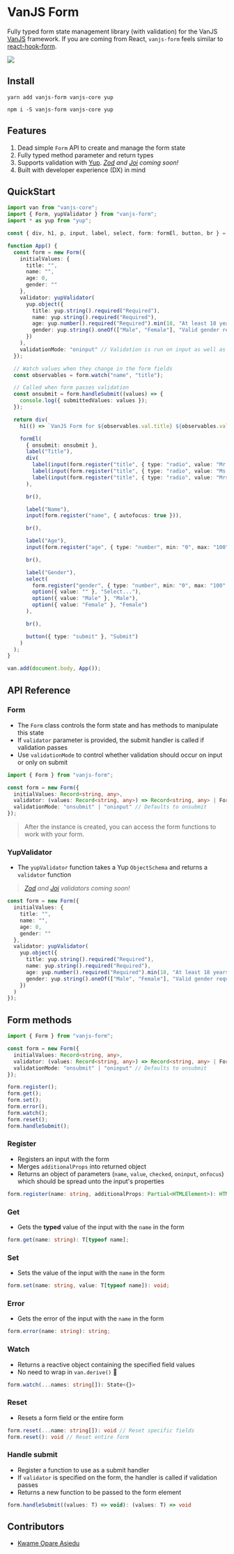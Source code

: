 # VanJS Form

Fully typed form state management library (with validation) for the VanJS [VanJS](https://vanjs.org/) framework. If you are coming
from React, `vanjs-form` feels similar to [react-hook-form](https://npmjs.org/package/react-hook-form).

[![](https://img.shields.io/badge/Github-Star-blue)](https://github.com/kwameopareasiedu/vanjs-form)

## Install

```shell
yarn add vanjs-form vanjs-core yup
```

```shell
npm i -S vanjs-form vanjs-core yup
```

## Features

1. Dead simple `Form` API to create and manage the form state
2. Fully typed method parameter and return types
3. Supports validation with [Yup](https://github.com/jquense/yup). _[Zod](https://zod.dev/)
   and [Joi](https://joi.dev/) coming soon!_
4. Built with developer experience (DX) in mind

## QuickStart

```typescript
import van from "vanjs-core";
import { Form, yupValidator } from "vanjs-form";
import * as yup from "yup";

const { div, h1, p, input, label, select, form: formEl, button, br } = van.tags;

function App() {
  const form = new Form({
    initialValues: {
      title: "",
      name: "",
      age: 0,
      gender: ""
    },
    validator: yupValidator(
      yup.object({
        title: yup.string().required("Required"),
        name: yup.string().required("Required"),
        age: yup.number().required("Required").min(18, "At least 18 years"),
        gender: yup.string().oneOf(["Male", "Female"], "Valid gender required")
      })
    ),
    validationMode: "oninput" // Validation is run on input as well as on submit. Defaults to 'onsubmit'
  });

  // Watch values when they change in the form fields
  const observables = form.watch("name", "title");

  // Called when form passes validation
  const onsubmit = form.handleSubmit((values) => {
    console.log({ submittedValues: values });
  });

  return div(
    h1(() => `VanJS Form for ${observables.val.title} ${observables.val.name}`),

    formEl(
      { onsubmit: onsubmit },
      label("Title"),
      div(
        label(input(form.register("title", { type: "radio", value: "Mr." })), "Mr."),
        label(input(form.register("title", { type: "radio", value: "Ms." })), "Ms."),
        label(input(form.register("title", { type: "radio", value: "Mrs." })), "Mrs.")
      ),

      br(),

      label("Name"),
      input(form.register("name", { autofocus: true })),

      br(),

      label("Age"),
      input(form.register("age", { type: "number", min: "0", max: "100" })),

      br(),

      label("Gender"),
      select(
        form.register("gender", { type: "number", min: "0", max: "100" }),
        option({ value: "" }, "Select..."),
        option({ value: "Male" }, "Male"),
        option({ value: "Female" }, "Female")
      ),

      br(),

      button({ type: "submit" }, "Submit")
    )
  );
}

van.add(document.body, App());
```

## API Reference

### Form

- The `Form` class controls the form state and has methods to manipulate this state
- If `validator` parameter is provided, the submit handler is called if validation passes
- Use `validationMode` to control whether validation should occur on input or only on submit

```typescript
import { Form } from "vanjs-form";

const form = new Form({
  initialValues: Record<string, any>,
  validator: (values: Record<string, any>) => Record<string, any> | FormError,
  validationMode: "onsubmit" | "oninput" // Defaults to onsubmit
});
```

> After the instance is created, you can access the form functions to work with your form.

### YupValidator

- The `yupValidator` function takes a Yup `ObjectSchema` and returns a `validator` function

> _[Zod](https://zod.dev/) and [Joi](https://joi.dev/) validators coming soon!_

```typescript
const form = new Form({
  initialValues: {
    title: "",
    name: "",
    age: 0,
    gender: ""
  },
  validator: yupValidator(
    yup.object({
      title: yup.string().required("Required"),
      name: yup.string().required("Required"),
      age: yup.number().required("Required").min(18, "At least 18 years"),
      gender: yup.string().oneOf(["Male", "Female"], "Valid gender required")
    })
  )
});
```

## Form methods

```typescript
import { Form } from "vanjs-form";

const form = new Form({
  initialValues: Record<string, any>,
  validator: (values: Record<string, any>) => Record<string, any> | FormError,
  validationMode: "onsubmit" | "oninput" // Defaults to onsubmit
});

form.register();
form.get();
form.set();
form.error();
form.watch();
form.reset();
form.handleSubmit();
```

### Register

- Registers an input with the form
- Merges `additionalProps` into returned object
- Returns an object of parameters (`name`, `value`, `checked`, `oninput`, `onfocus`) which should be spread unto the
  input's properties

```typescript
form.register(name: string, additionalProps: Partial<HTMLElement>): HTMLElement;
```

### Get

- Gets the **typed** value of the input with the `name` in the form

```typescript
form.get(name: string): T[typeof name];
```

### Set

- Sets the value of the input with the `name` in the form

```typescript
form.set(name: string, value: T[typeof name]): void;
```

### Error

- Gets the error of the input with the `name` in the form

```typescript
form.error(name: string): string;
```

### Watch

- Returns a reactive object containing the specified field values
- No need to wrap in `van.derive()` 🙂

```typescript
form.watch(...names: string[]): State<{}>
```

### Reset

- Resets a form field or the entire form

```typescript
form.reset(...name: string[]): void // Reset specific fields
form.reset(): void // Reset entire form
```

### Handle submit

- Register a function to use as a submit handler
- If `validator` is specified on the form, the handler is called if validation passes
- Returns a new function to be passed to the form element

```typescript
form.handleSubmit((values: T) => void): (values: T) => void
```

## Contributors

- [Kwame Opare Asiedu](https://github.com/kwameopareasiedu)
